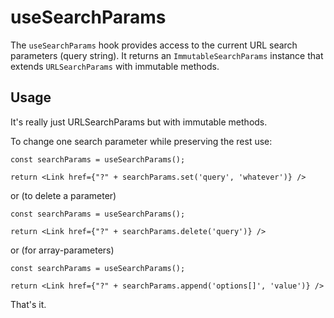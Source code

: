 # useSearchParams

The `useSearchParams` hook provides access to the current URL search parameters (query string). It returns an `ImmutableSearchParams` instance that extends `URLSearchParams` with immutable methods.

## Usage

It's really just URLSearchParams but with immutable methods.

To change one search parameter while preserving the rest use:

```tsx
const searchParams = useSearchParams();

return <Link href={"?" + searchParams.set('query', 'whatever')} />
```

or (to delete a parameter)

```tsx
const searchParams = useSearchParams();

return <Link href={"?" + searchParams.delete('query')} />
```

or (for array-parameters)

```tsx
const searchParams = useSearchParams();

return <Link href={"?" + searchParams.append('options[]', 'value')} />
```

That's it.
